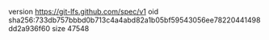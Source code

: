 version https://git-lfs.github.com/spec/v1
oid sha256:733db757bbbd0b713c4a4abd82a1b05bf59543056ee78220441498dd2a936f60
size 47548
